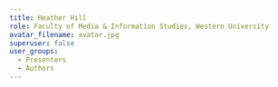 ```yaml
---
title: Heather Hill
role: Faculty of Media & Information Studies, Western University
avatar_filename: avatar.jpg
superuser: false
user_groups:
  - Presenters
  - Authors
---
```

